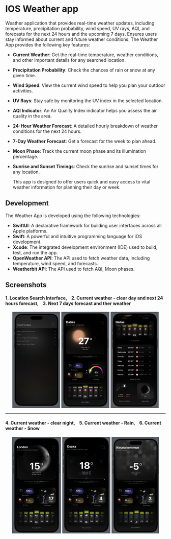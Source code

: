 # IOS Weather app
Weather application that provides real-time weather updates, including temperature, precipitation probability, wind speed, UV rays, AQI, and forecasts for the next 24 hours and the upcoming 7 days. Ensures users stay informed about current and future weather conditions. The Weather App provides the following key features: 

- **Current Weather**: Get the real-time temperature, weather conditions, and other important details for any searched location.
- **Precipitation Probability**: Check the chances of rain or snow at any given time.
- **Wind Speed**: View the current wind speed to help you plan your outdoor activities. 
- **UV Rays**: Stay safe by monitoring the UV index in the selected location. 
- **AQI Indicator**: An Air Quality Index indicator helps you assess the air quality in the area. 
- **24-Hour Weather Forecast**: A detailed hourly breakdown of weather conditions for the next 24 hours. 
- **7-Day Weather Forecast**: Get a forecast for the week to plan ahead. 
- **Moon Phase**: Track the current moon phase and its illumination percentage. 
- **Sunrise and Sunset Timings**: Check the sunrise and sunset times for any location.

  This app is designed to offer users quick and easy access to vital weather information for planning their day or week.

## Development

The Weather App is developed using the following technologies:

  - **SwiftUI**: A declarative framework for building user interfaces across all Apple platforms.
  - **Swift**: A powerful and intuitive programming language for iOS development. 
  - **Xcode**: The integrated development environment (IDE) used to build, test, and run the app. 
  - **OpenWeather API**: The API used to fetch weather data, including temperature, wind speed, and forecasts. 
  - **Weatherbit API**: The API used to fetch AQI, Moon phases.

## Screenshots

#### 1. Location Search Interface,&nbsp;&nbsp;&nbsp;&nbsp;2. Current weather - clear day and next 24 hours forecast,&nbsp;&nbsp;&nbsp;&nbsp;3. Next 7 days forecast and ther weather


<p align="center">
  <img src="App Screenshots/search.png" alt="Location Search Interface" width="29.75%" />
  <img src="App Screenshots/clearDay.png" alt="Current Weather Day" width="30%" />
  <img src="App Screenshots/clearDay2.png" alt="Current Weather" width="30%" />
</p>

---

#### 4. Current weather - clear night,&nbsp;&nbsp;&nbsp;&nbsp;5. Current weather - Rain,&nbsp;&nbsp;&nbsp;&nbsp;6. Current weather - Snow

<p align="center">
  <img src="App Screenshots/clearNight.png" alt="Current Weather Night" width="30.5%" />
  <img src="App Screenshots/rain.png" alt="Current Weather Rain" width="30%" />
  <img src="App Screenshots/snow.png" alt="Current Weather Snow" width="29.6%" />
</p>
